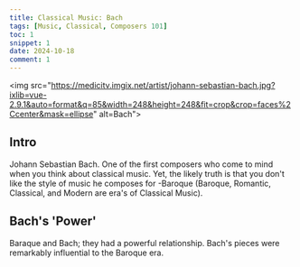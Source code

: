 ```yaml
---
title: Classical Music: Bach
tags: [Music, Classical, Composers 101]
toc: 1
snippet: 1
date: 2024-10-18
comment: 1
---
```





<img src="https://medicitv.imgix.net/artist/johann-sebastian-bach.jpg?ixlib=vue-2.9.1&auto=format&q=85&width=248&height=248&fit=crop&crop=faces%2Ccenter&mask=ellipse" alt=Bach">

## Intro
Johann Sebastian Bach. One of the first composers who come to mind when you think about classical music. Yet, the likely truth is that you don't like the style of music he composes for -Baroque (Baroque, Romantic, Classical, and Modern are era's of Classical Music). 

## Bach's 'Power'

Baraque and Bach; they had a  powerful relationship. Bach's pieces were remarkably influential to the Baroque era.